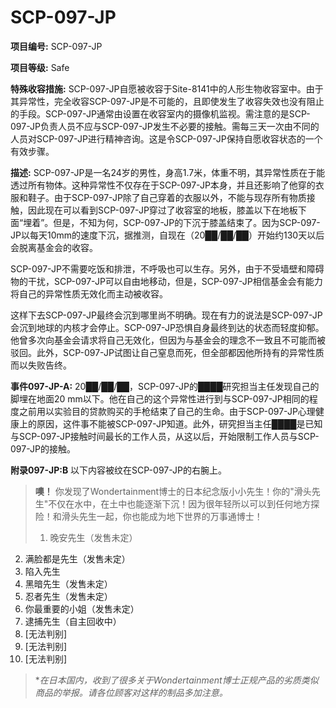 # SCP-097-JP
**项目编号:**  SCP-097-JP

**项目等级:**  Safe

**特殊收容措施:**  SCP-097-JP自愿被收容于Site-8141中的人形生物收容室中。由于其异常性，完全收容SCP-097-JP是不可能的，且即使发生了收容失效也没有阻止的手段。SCP-097-JP通常由设置在收容室内的摄像机监视。需注意的是SCP-097-JP负责人员不应与SCP-097-JP发生不必要的接触。需每三天一次由不同的人员对SCP-097-JP进行精神咨询。这是令SCP-097-JP保持自愿收容状态的一个有效步骤。

**描述:**  SCP-097-JP是一名24岁的男性，身高1.7米，体重不明，其异常性质在于能透过所有物体。这种异常性不仅存在于SCP-097-JP本身，并且还影响了他穿的衣服和鞋子。由于SCP-097-JP除了自己穿着的衣服以外，不能与现存所有物质接触，因此现在可以看到SCP-097-JP穿过了收容室的地板，膝盖以下在地板下面“埋着”。但是，不知为何，SCP-097-JP的下沉于膝盖结束了。因为SCP-097-JP以每天10mm的速度下沉，据推测，自现在（20██/██/██）开始约130天以后会脱离基金会的收容。

SCP-097-JP不需要吃饭和排泄，不呼吸也可以生存。另外，由于不受墙壁和障碍物的干扰，SCP-097-JP可以自由地移动，但是，SCP-097-JP相信基金会有能力将自己的异常性质无效化而主动被收容。

这样下去SCP-097-JP最终会沉到哪里尚不明确。现在有力的说法是SCP-097-JP会沉到地球的内核才会停止。SCP-097-JP恐惧自身最终到达的状态而轻度抑郁。他曾多次向基金会请求将自己无效化，但因为与基金会的理念不一致且不可能而被驳回。此外，SCP-097-JP试图让自己窒息而死，但全部都因他所持有的异常性质而以失败告终。

**事件097-JP-A:**  20██/██/██，SCP-097-JP的████研究担当主任发现自己的脚埋在地面20 mm以下。他在自己的这个异常性进行到与SCP-097-JP相同的程度之前用以实验目的贷款购买的手枪结束了自己的生命。由于SCP-097-JP心理健康上的原因，这件事不能被SCP-097-JP知道。此外，研究担当主任████是已知与SCP-097-JP接触时间最长的工作人员，从这以后，开始限制工作人员与SCP-097-JP的接触。

**附录097-JP:B** 
以下内容被纹在SCP-097-JP的右腕上。


> **噢！**  你发现了Wondertainment博士的日本纪念版小小先生！你的"滑头先生"不仅在水中，在土中也能逐渐下沉！因为很年轻所以可以到任何地方探险！和滑头先生一起，你也能成为地下世界的万事通博士！
> 
> 01. 晚安先生（发售未定）
02. 满脸都是先生（发售未定）
03. 陷入先生
04. 黑暗先生（发售未定）
05. 忍者先生（发售未定）
06. 你最重要的小姐（发售未定）
07. 逮捕先生（自主回收中）
08. [无法判别]
09. [无法判别]
10. [无法判别]
> 
> **在日本国内，收到了很多关于Wondertainment博士正规产品的劣质类似商品的举报。请各位顾客对这样的制品多加注意。* 
> 

